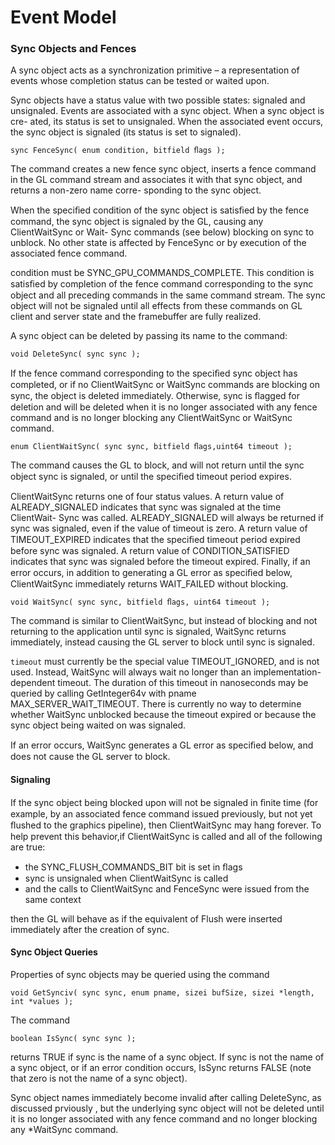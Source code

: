 # Event Model 

### Sync Objects and Fences 

 A sync object acts as a synchronization primitive – a representation of events whose completion status can be tested or waited upon.
 
Sync objects have a status value with two possible states: signaled and unsignaled. Events are associated with a sync object. When a sync object is cre-
ated, its status is set to unsignaled. When the associated event occurs, the sync object is signaled (its status is set to signaled).

    sync FenceSync( enum condition, bitfield ﬂags );

The command creates a new fence sync object, inserts a fence command in the GL command stream and associates it with that sync object, and returns a non-zero name corre-
sponding to the sync object.

When the speciﬁed condition of the sync object is satisﬁed by the fence command, the sync object is signaled by the GL, causing any ClientWaitSync or Wait-
Sync commands (see below) blocking on sync to unblock. No other state is affected by FenceSync or by execution of the associated fence command.

condition must be SYNC_GPU_COMMANDS_COMPLETE. This condition is satisﬁed by completion of the fence command corresponding to the sync object and all
preceding commands in the same command stream. The sync object will not be signaled until all effects from these commands on GL client and server state and the
framebuffer are fully realized. 

A sync object can be deleted by passing its name to the command: 

    void DeleteSync( sync sync );

If the fence command corresponding to the speciﬁed sync object has completed, or if no ClientWaitSync or WaitSync commands are blocking on sync, the
object is deleted immediately. Otherwise, sync is ﬂagged for deletion and will be deleted when it is no longer associated with any fence command and is no longer
blocking any ClientWaitSync or WaitSync command. 

    enum ClientWaitSync( sync sync, bitfield ﬂags,uint64 timeout );

The command causes the GL to block, and will not return until the sync object sync is signaled, or until the speciﬁed timeout period expires.

ClientWaitSync returns one of four status values. A return value of ALREADY_SIGNALED indicates that sync was signaled at the time ClientWait-
Sync was called. ALREADY_SIGNALED will always be returned if sync was signaled, even if the value of timeout is zero. A return value of TIMEOUT_EXPIRED
indicates that the speciﬁed timeout period expired before sync was signaled. A return value of CONDITION_SATISFIED indicates that sync was signaled before the
timeout expired. Finally, if an error occurs, in addition to generating a GL error as speciﬁed below, ClientWaitSync immediately returns WAIT_FAILED without
blocking.

    void WaitSync( sync sync, bitfield ﬂags, uint64 timeout ); 
    
The command is similar to ClientWaitSync, but instead of blocking and not returning to the application until sync is signaled, WaitSync returns immediately, instead causing the
GL server to block until sync is signaled.

`timeout` must currently be the special value TIMEOUT_IGNORED, and is not used. Instead, WaitSync will always wait no longer than an implementation-dependent timeout. The duration of this timeout in nanoseconds may be queried by calling GetInteger64v with pname MAX_SERVER_WAIT_TIMEOUT. There is currently no way to determine whether WaitSync unblocked because the timeout expired or because the sync object being waited on was signaled.

If an error occurs, WaitSync generates a GL error as speciﬁed below, and does not cause the GL server to block.

#### Signaling
If the sync object being blocked upon will not be signaled in ﬁnite time (for example, by an associated fence command issued previously, but not yet ﬂushed
to the graphics pipeline), then ClientWaitSync may hang forever. To help prevent this behavior,if ClientWaitSync is called and all of the following are true:

- the SYNC_FLUSH_COMMANDS_BIT bit is set in ﬂags
- sync is unsignaled when ClientWaitSync is called
- and the calls to ClientWaitSync and FenceSync were issued from the same context

then the GL will behave as if the equivalent of Flush were inserted immediately after the creation of sync.

#### Sync Object Queries 

Properties of sync objects may be queried using the command

    void GetSynciv( sync sync, enum pname, sizei bufSize, sizei *length, int *values );
    
The command

    boolean IsSync( sync sync );
    
returns TRUE if sync is the name of a sync object. If sync is not the name of a sync object, or if an error condition occurs, IsSync returns FALSE (note that zero is not
the name of a sync object).

Sync object names immediately become invalid after calling DeleteSync, as discussed prviously , but the underlying sync object will not be deleted
until it is no longer associated with any fence command and no longer blocking any *WaitSync command.

